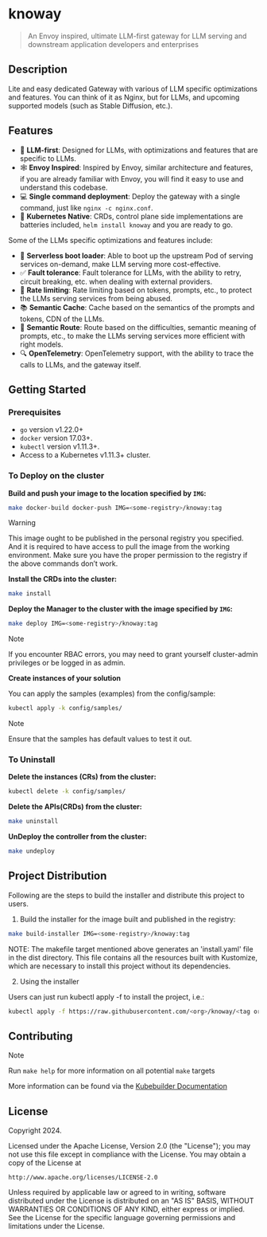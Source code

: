 # knoway

> An Envoy inspired, ultimate LLM-first gateway for LLM serving and downstream application developers and enterprises

## Description

Lite and easy dedicated Gateway with various of LLM specific optimizations and features. You can think of it as Nginx, but for LLMs, and upcoming supported models (such as Stable Diffusion, etc.).

## Features

- 💬 **LLM-first**: Designed for LLMs, with optimizations and features that are specific to LLMs.
- 🕸️ **Envoy Inspired**: Inspired by Envoy, similar architecture and features, if you are already familiar with Envoy, you will find it easy to use and understand this codebase.
- 💻 **Single command deployment**: Deploy the gateway with a single command, just like `nginx -c nginx.conf`.
- 🚢 **Kubernetes Native**: CRDs, control plane side implementations are batteries included, `helm install knoway` and you are ready to go.

Some of the LLMs specific optimizations and features include:

- 👷 **Serverless boot loader**: Able to boot up the upstream Pod of serving services on-demand, make LLM serving more cost-effective.
- ✅ **Fault tolerance**: Fault tolerance for LLMs, with the ability to retry, circuit breaking, etc. when dealing with external providers.
- 🚥 **Rate limiting**: Rate limiting based on tokens, prompts, etc., to protect the LLMs serving services from being abused.
- 📚 **Semantic Cache**: Cache based on the semantics of the prompts and tokens, CDN of the LLMs.
- 📖 **Semantic Route**: Route based on the difficulties, semantic meaning of prompts, etc., to make the LLMs serving services more efficient with right models.
- 🔍 **OpenTelemetry**: OpenTelemetry support, with the ability to trace the calls to LLMs, and the gateway itself.

## Getting Started

### Prerequisites

- `go` version v1.22.0+
- `docker` version 17.03+.
- `kubectl` version v1.11.3+.
- Access to a Kubernetes v1.11.3+ cluster.

### To Deploy on the cluster

**Build and push your image to the location specified by `IMG`:**

```sh
make docker-build docker-push IMG=<some-registry>/knoway:tag
```

> [!WARNING]
> This image ought to be published in the personal registry you specified.
> And it is required to have access to pull the image from the working environment.
> Make sure you have the proper permission to the registry if the above commands don’t work.

**Install the CRDs into the cluster:**

```sh
make install
```

**Deploy the Manager to the cluster with the image specified by `IMG`:**

```sh
make deploy IMG=<some-registry>/knoway:tag
```

> [!NOTE]
> If you encounter RBAC errors, you may need to grant yourself cluster-admin
> privileges or be logged in as admin.

**Create instances of your solution**

You can apply the samples (examples) from the config/sample:

```sh
kubectl apply -k config/samples/
```

> [!NOTE]
> Ensure that the samples has default values to test it out.

### To Uninstall

**Delete the instances (CRs) from the cluster:**

```sh
kubectl delete -k config/samples/
```

**Delete the APIs(CRDs) from the cluster:**

```sh
make uninstall
```

**UnDeploy the controller from the cluster:**

```sh
make undeploy
```

## Project Distribution

Following are the steps to build the installer and distribute this project to users.

1. Build the installer for the image built and published in the registry:

```sh
make build-installer IMG=<some-registry>/knoway:tag
```

NOTE: The makefile target mentioned above generates an 'install.yaml'
file in the dist directory. This file contains all the resources built
with Kustomize, which are necessary to install this project without
its dependencies.

2. Using the installer

Users can just run kubectl apply -f <URL for YAML BUNDLE> to install the project, i.e.:

```sh
kubectl apply -f https://raw.githubusercontent.com/<org>/knoway/<tag or branch>/dist/install.yaml
```

## Contributing

> [!NOTE]
> Run `make help` for more information on all potential `make` targets

More information can be found via the [Kubebuilder Documentation](https://book.kubebuilder.io/introduction.html)

## License

Copyright 2024.

Licensed under the Apache License, Version 2.0 (the "License");
you may not use this file except in compliance with the License.
You may obtain a copy of the License at

    http://www.apache.org/licenses/LICENSE-2.0

Unless required by applicable law or agreed to in writing, software
distributed under the License is distributed on an "AS IS" BASIS,
WITHOUT WARRANTIES OR CONDITIONS OF ANY KIND, either express or implied.
See the License for the specific language governing permissions and
limitations under the License.

